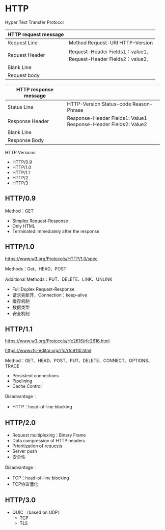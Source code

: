 # HTTP

Hyper Text Transfer Protocol



| HTTP request message |                                                              |
| -------------------- | ------------------------------------------------------------ |
| Request Line         | Method <SP> Request-URI <SP> HTTP-Version <CRLF>             |
| Request Header       | Request-Header Fields1：value1,<br />Request-Header Fields2：value2, |
| Blank Line           |                                                              |
| Request body         |                                                              |



| HTTP response message |                                                              |
| --------------------- | ------------------------------------------------------------ |
| Status Line           | HTTP-Version <SP> Status-code <SP> Reason-Phrase <CRLF>      |
| Response Header       | Response-Header Fields1: Value1<br />Response-Header Fields2: Value2 |
| Blank Line            |                                                              |
| Response Body         |                                                              |



HTTP Versions

- HTTP/0.9
- HTTP/1.0
- HTTP/1.1
- HTTP/2
- HTTP/3



## HTTP/0.9

Method：GET

- Simplex Request-Response
- Only HTML
- Terminated immediately after the response



## HTTP/1.0

https://www.w3.org/Protocols/HTTP/1.0/spec

Methods：Get、HEAD、POST

Additional Methods：PUT、DELETE、LINK、UNLINK

- Full Duplex Request-Response
- 请求完断开，Connection：keep-alive
- 缓存机制
- 数据类型
- 安全机制



## HTTP/1.1

https://www.w3.org/Protocols/rfc2616/rfc2616.html

https://www.rfc-editor.org/rfc/rfc9110.html

Method：GET、HEAD、POST、PUT、DELETE、CONNECT、OPTIONS、TRACE

- Persistent connections
- Pipelining
- Cache Control



Disadvantage：

- HTTP：head-of-line blocking



## HTTP/2.0

- Request multiplexing：Binary Frame
- Data compression of HTTP headers
- Prioritization of requests
- Server push
- 安全性



Disadvantage：

- TCP：head-of-line blocking
- TCP协议僵化



## HTTP/3.0

- QUIC （based on UDP）
  - TCP
  - TLS




